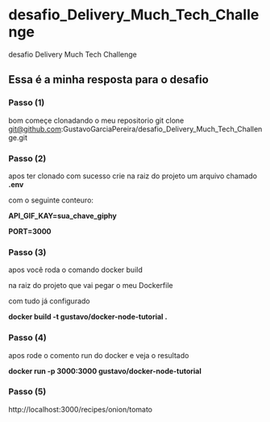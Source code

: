 # desafio_Delivery_Much_Tech_Challenge
desafio Delivery Much Tech Challenge


## Essa é a minha resposta para o desafio


### Passo (1)
bom começe clonadando o  meu repositorio
git clone git@github.com:GustavoGarciaPereira/desafio_Delivery_Much_Tech_Challenge.git



### Passo (2)
apos ter clonado com sucesso
crie na raiz do projeto
um arquivo chamado **.env**

com o seguinte conteuro:

**API_GIF_KAY=sua_chave_giphy**

**PORT=3000**

### Passo (3)
apos você roda o comando docker build

na raiz do projeto que vai pegar o meu Dockerfile

com tudo já configurado

**docker build -t gustavo/docker-node-tutorial .**




### Passo (4)
apos rode o comento run do docker e veja o resultado

**docker run -p 3000:3000 gustavo/docker-node-tutorial**



### Passo (5)
http://localhost:3000/recipes/onion/tomato